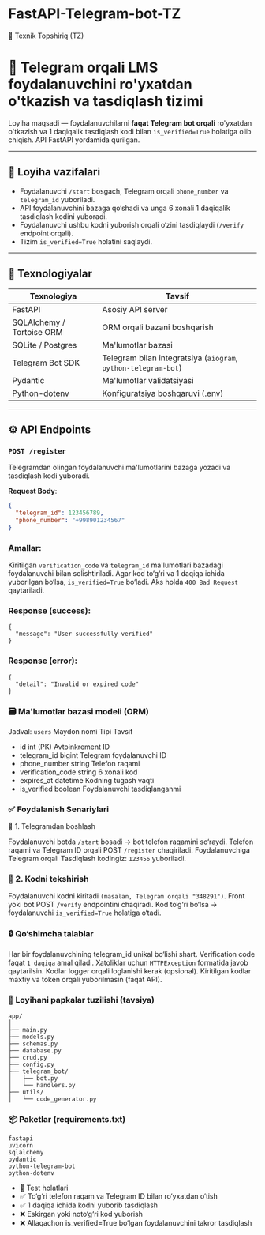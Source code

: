 # FastAPI-Telegram-bot-TZ
📘 Texnik Topshiriq (TZ)
# 📲 Telegram orqali LMS foydalanuvchini ro'yxatdan o'tkazish va tasdiqlash tizimi

Loyiha maqsadi — foydalanuvchilarni **faqat Telegram bot orqali** ro'yxatdan o'tkazish va 1 daqiqalik tasdiqlash kodi bilan `is_verified=True` holatiga olib chiqish. API FastAPI yordamida qurilgan.

---

## 🎯 Loyiha vazifalari

- Foydalanuvchi `/start` bosgach, Telegram orqali `phone_number` va `telegram_id` yuboriladi.
- API foydalanuvchini bazaga qo‘shadi va unga 6 xonali 1 daqiqalik tasdiqlash kodini yuboradi.
- Foydalanuvchi ushbu kodni yuborish orqali o‘zini tasdiqlaydi (`/verify` endpoint orqali).
- Tizim `is_verified=True` holatini saqlaydi.

---

## 🧱 Texnologiyalar

| Texnologiya     | Tavsif                                   |
|------------------|--------------------------------------------|
| FastAPI          | Asosiy API server                          |
| SQLAlchemy / Tortoise ORM | ORM orqali bazani boshqarish      |
| SQLite / Postgres | Ma'lumotlar bazasi                        |
| Telegram Bot SDK  | Telegram bilan integratsiya (`aiogram`, `python-telegram-bot`) |
| Pydantic          | Ma'lumotlar validatsiyasi                 |
| Python-dotenv     | Konfiguratsiya boshqaruvi (.env)          |

---

## ⚙️ API Endpoints

### `POST /register`

Telegramdan olingan foydalanuvchi ma'lumotlarini bazaga yozadi va tasdiqlash kodi yuboradi.

**Request Body**:
```json
{
  "telegram_id": 123456789,
  "phone_number": "+998901234567"
}
```

### Amallar:
Kiritilgan `verification_code` va `telegram_id` ma'lumotlari bazadagi foydalanuvchi bilan solishtiriladi.
Agar kod to‘g‘ri va 1 daqiqa ichida yuborilgan bo‘lsa, `is_verified=True` bo‘ladi.
Aks holda `400 Bad Request` qaytariladi.

### Response (success):
```
{
  "message": "User successfully verified"
}
```
### Response (error):
```
{
  "detail": "Invalid or expired code"
}
```
### 🗃️ Ma'lumotlar bazasi modeli (ORM)

Jadval: `users`
Maydon nomi	Tipi	Tavsif
- id	int (PK)	Avtoinkrement ID
- telegram_id	bigint	Telegram foydalanuvchi ID
- phone_number	string	Telefon raqami
- verification_code	string	6 xonali kod
- expires_at	datetime	Kodning tugash vaqti
- is_verified	boolean	Foydalanuvchi tasdiqlanganmi
  
### ✅ Foydalanish Senariylari
📲 1. Telegramdan boshlash

Foydalanuvchi botda `/start` bosadi → bot telefon raqamini so‘raydi.
Telefon raqami va Telegram ID orqali POST `/register` chaqiriladi.
Foydalanuvchiga Telegram orqali Tasdiqlash kodingiz: `123456` yuboriladi.

### 🔐 2. Kodni tekshirish
Foydalanuvchi kodni kiritadi `(masalan, Telegram orqali "348291")`.
Front yoki bot POST `/verify` endpointini chaqiradi.
Kod to‘g‘ri bo‘lsa → foydalanuvchi `is_verified=True` holatiga o‘tadi.

### 🔒 Qo‘shimcha talablar
Har bir foydalanuvchining telegram_id unikal bo‘lishi shart.
Verification code faqat `1 daqiqa` amal qiladi.
Xatoliklar uchun `HTTPException` formatida javob qaytarilsin.
Kodlar logger orqali loglanishi kerak (opsional).
Kiritilgan kodlar maxfiy va token orqali yuborilmasin (faqat API).

### 📁 Loyihani papkalar tuzilishi (tavsiya)
```
app/
│
├── main.py
├── models.py
├── schemas.py
├── database.py
├── crud.py
├── config.py
├── telegram_bot/
│   ├── bot.py
│   └── handlers.py
├── utils/
│   └── code_generator.py
```
### 📦 Paketlar (requirements.txt)
```
fastapi
uvicorn
sqlalchemy
pydantic
python-telegram-bot
python-dotenv
```
- 🧪 Test holatlari
- ✅ To‘g‘ri telefon raqam va Telegram ID bilan ro‘yxatdan o‘tish
- ✅ 1 daqiqa ichida kodni yuborib tasdiqlash
- ❌ Eskirgan yoki noto‘g‘ri kod yuborish
- ❌ Allaqachon is_verified=True bo‘lgan foydalanuvchini takror tasdiqlash
